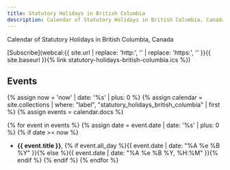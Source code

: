 ```yaml
---
title: Statutory Holidays in British Columbia
description: Calendar of Statutory Holidays in British Columbia, Canada
---
```


Calendar of Statutory Holidays in British Columbia, Canada

[Subscribe](webcal:{{ site.url | replace: 'http:', '' | replace: 'https:', '' }}{{ site.baseurl }}{% link statutory-holidays-british-columbia.ics %})

## Events

{% assign now = 'now' | date: '%s' | plus: 0 %}
{% assign calendar = site.collections | where: "label", "statutory_holidays_british_columbia" | first %}
{% assign events = calendar.docs %}

{% for event in events %}
{% assign date = event.date | date: '%s' | plus: 0 %}
{% if date >= now %}
- **{{ event.title }}**, {% if event.all_day %}{{ event.date | date: "%A %e %B %Y" }}{% else %}{{ event.date | date: "%A %e %B %Y, %H:%M" }}{% endif %}
{% endif %}
{% endfor %}
